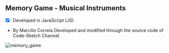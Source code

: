 ## Memory Game - Musical Instruments

- [x] Developed in JavaScript (JS)

- By Marcilio Correia
Developed and modified through the source code of Code-Sketch Channel.

![memory_game](https://user-images.githubusercontent.com/49158754/86161812-bd193d80-bb05-11ea-9f12-64cfa37ce83c.JPG)
